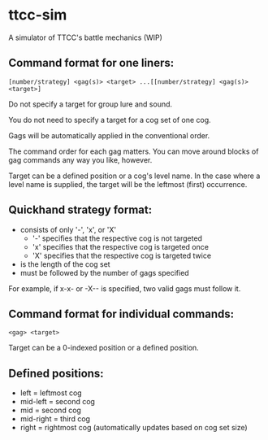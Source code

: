 # ttcc-sim
A simulator of TTCC's battle mechanics (WIP)

## Command format for one liners:
`[number/strategy] <gag(s)> <target> ...[[number/strategy] <gag(s)> <target>]`

Do not specify a target for group lure and sound.

You do not need to specify a target for a cog set of one cog.

Gags will be automatically applied in the conventional order.

The command order for each gag matters. You can move around blocks of gag commands any way you like, however.

Target can be a defined position or a cog's level name. In the case where a level name is supplied, the target will be the leftmost (first) occurrence.

## Quickhand strategy format:
- consists of only '-', 'x', or 'X'
    - '-' specifies that the respective cog is not targeted
    - 'x' specifies that the respective cog is targeted once
    - 'X' specifies that the respective cog is targeted twice
- is the length of the cog set
- must be followed by the number of gags specified

For example, if x-x- or -X-- is specified, two valid gags must follow it.

## Command format for individual commands:
`<gag> <target>`

Target can be a 0-indexed position or a defined position.

## Defined positions:
- left = leftmost cog
- mid-left = second cog
- mid = second cog
- mid-right = third cog
- right = rightmost cog (automatically updates based on cog set size)
